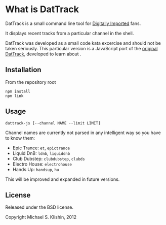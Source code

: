 # What is DatTrack

DatTrack is a small command line tool for [Digitally Imported](http://di.fm) fans. 

It displays recent tracks from a particular channel in the shell.

DatTrack was developed as a small code kata excercise and should not be taken seriously.
This particular version is a JavaScript port of the [original DatTrack](https://github.com/michaelklishin/dattrack),
developed to learn about .


## Installation

From the repository root

    npm install
    npm link


## Usage

    dattrack-js [--channel NAME --limit LIMIT]

Channel names are currently not parsed in any intelligent way so you have to know them:

 * Epic Trance: `et`, `epictrance`
 * Liquid DnB: `ldnb`, `liquiddnb`
 * Club Dubstep: `clubdubstep`, `clubds`
 * Electro House: `electrohouse`
 * Hands Up: `handsup`, `hu`

This will be improved and expanded in future versions.


## License

Released under the BSD license.

Copyright Michael S. Klishin, 2012

